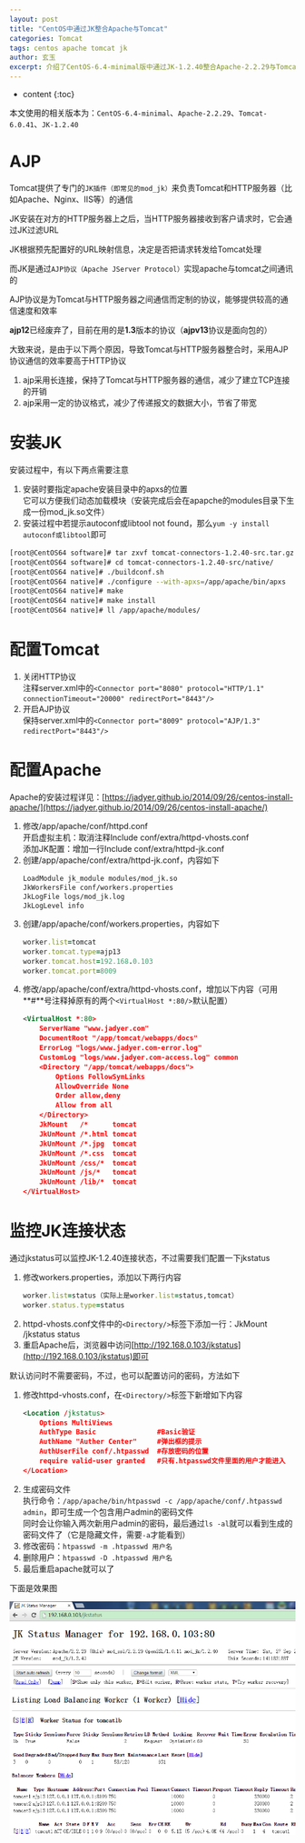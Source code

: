 ```yaml
---
layout: post
title: "CentOS中通过JK整合Apache与Tomcat"
categories: Tomcat
tags: centos apache tomcat jk
author: 玄玉
excerpt: 介绍了CentOS-6.4-minimal版中通过JK-1.2.40整合Apache-2.2.29与Tomcat-6.0.41，以及通过jkstatus监控JK-1.2.40连接状态。
---
```


* content
{:toc}


本文使用的相关版本为：`CentOS-6.4-minimal`、`Apache-2.2.29`、`Tomcat-6.0.41`、`JK-1.2.40`

# AJP

Tomcat提供了专门的`JK插件（即常见的mod_jk）`来负责Tomcat和HTTP服务器（比如Apache、Nginx、IIS等）的通信

JK安装在对方的HTTP服务器上之后，当HTTP服务器接收到客户请求时，它会通过JK过滤URL

JK根据预先配置好的URL映射信息，决定是否把请求转发给Tomcat处理

而JK是通过`AJP协议（Apache JServer Protocol）`实现apache与tomcat之间通讯的

AJP协议是为Tomcat与HTTP服务器之间通信而定制的协议，能够提供较高的通信速度和效率

**ajp12**已经废弃了，目前在用的是**1.3**版本的协议（**ajpv13**协议是面向包的）

大致来说，是由于以下两个原因，导致Tomcat与HTTP服务器整合时，采用AJP协议通信的效率要高于HTTP协议

1. ajp采用长连接，保持了Tomcat与HTTP服务器的通信，减少了建立TCP连接的开销
2. ajp采用一定的协议格式，减少了传递报文的数据大小，节省了带宽

# 安装JK

安装过程中，有以下两点需要注意

1. 安装时要指定apache安装目录中的apxs的位置<br>
   它可以方便我们动态加载模块（安装完成后会在apapche的modules目录下生成一份mod_jk.so文件）
2. 安装过程中若提示autoconf或libtool not found，那么`yum -y install autoconf或libtool`即可

```sh
[root@CentOS64 software]# tar zxvf tomcat-connectors-1.2.40-src.tar.gz 
[root@CentOS64 software]# cd tomcat-connectors-1.2.40-src/native/ 
[root@CentOS64 native]# ./buildconf.sh 
[root@CentOS64 native]# ./configure --with-apxs=/app/apache/bin/apxs 
[root@CentOS64 native]# make 
[root@CentOS64 native]# make install 
[root@CentOS64 native]# ll /app/apache/modules/
```

# 配置Tomcat

1. 关闭HTTP协议<br>
   注释server.xml中的`<Connector port="8080" protocol="HTTP/1.1" connectionTimeout="20000" redirectPort="8443"/>`
2. 开启AJP协议<br>
   保持server.xml中的`<Connector port="8009" protocol="AJP/1.3" redirectPort="8443"/>`

# 配置Apache

Apache的安装过程详见：[https://jadyer.github.io/2014/09/26/centos-install-apache/](https://jadyer.github.io/2014/09/26/centos-install-apache/)

1. 修改/app/apache/conf/httpd.conf<br>
   开启虚拟主机：取消注释Include conf/extra/httpd-vhosts.conf<br>
   添加JK配置：增加一行Include conf/extra/httpd-jk.conf
2. 创建/app/apache/conf/extra/httpd-jk.conf，内容如下<br>
   ```
   LoadModule jk_module modules/mod_jk.so
   JkWorkersFile conf/workers.properties
   JkLogFile logs/mod_jk.log
   JkLogLevel info
   ```
3. 创建/app/apache/conf/workers.properties，内容如下<br>
   ```ruby
   worker.list=tomcat
   worker.tomcat.type=ajp13
   worker.tomcat.host=192.168.0.103
   worker.tomcat.port=8009
   ```
4. 修改/app/apache/conf/extra/httpd-vhosts.conf，增加以下内容（可用**#**号注释掉原有的两个`<VirtualHost *:80/>`默认配置）<br>
   ```xml
   <VirtualHost *:80>
       ServerName "www.jadyer.com"
       DocumentRoot "/app/tomcat/webapps/docs"
       ErrorLog "logs/www.jadyer.com-error.log"
       CustomLog "logs/www.jadyer.com-access.log" common
       <Directory "/app/tomcat/webapps/docs">
           Options FollowSymLinks
           AllowOverride None
           Order allow,deny
           Allow from all
       </Directory>
       JkMount   /*      tomcat
       JkUnMount /*.html tomcat
       JkUnMount /*.jpg  tomcat
       JkUnMount /*.css  tomcat
       JkUnMount /css/*  tomcat
       JkUnMount /js/*   tomcat
       JkUnMount /lib/*  tomcat
   </VirtualHost>
   ```

# 监控JK连接状态

通过jkstatus可以监控JK-1.2.40连接状态，不过需要我们配置一下jkstatus

1. 修改workers.properties，添加以下两行内容<br>
   ```ruby
   worker.list=status（实际上是worker.list=status,tomcat）
   worker.status.type=status
   ```
2. httpd-vhosts.conf文件中的`<Directory/>`标签下添加一行：JkMount /jkstatus status
3. 重启Apache后，浏览器中访问[http://192.168.0.103/jkstatus](http://192.168.0.103/jkstatus)即可

默认访问时不需要密码，不过，也可以配置访问的密码，方法如下

1. 修改httpd-vhosts.conf，在`<Directory/>`标签下新增如下内容<br>
   ```xml
   <Location /jkstatus>
       Options MultiViews
       AuthType Basic               #Basic验证
       AuthName "Auther Center"     #弹出框的提示
       AuthUserFile conf/.htpasswd  #存放密码的位置
       require valid-user granted   #只有.htpasswd文件里面的用户才能进入
   </Location>
   ```
2. 生成密码文件<br>
   执行命令：`/app/apache/bin/htpasswd -c /app/apache/conf/.htpasswd admin`，即可生成一个包含用户admin的密码文件<br>
   同时会让你输入两次新用户admin的密码，最后通过`ls -al`就可以看到生成的密码文件了（它是隐藏文件，需要`-a`才能看到）
3. 修改密码：`htpasswd -m .htpasswd 用户名`
4. 删除用户：`htpasswd -D .htpasswd 用户名`
5. 最后重启apache就可以了

下面是效果图

![](/img/2014/2014-09-27-centos-jk-apache-tomcat.png)